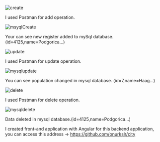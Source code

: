 ![create](https://user-images.githubusercontent.com/44475035/82952713-28756a00-9fb2-11ea-93b4-063ee1801766.png)

I used Postman for add operation.

![msyqlCreate](https://user-images.githubusercontent.com/44475035/82952736-34f9c280-9fb2-11ea-819e-ef88a571aa07.png)

Your can see new register added to mySql database.(id=4125,name=Podgorica…)

![update](https://user-images.githubusercontent.com/44475035/82952761-3e832a80-9fb2-11ea-8ea0-f2ca12b12b91.png)

I used Postman for update operation.

![mysqlupdate](https://user-images.githubusercontent.com/44475035/82952773-4347de80-9fb2-11ea-872d-d098a7a8c0be.png)

You can see population changed in mysql database. (id=7,name=Haag...)

![delete](https://user-images.githubusercontent.com/44475035/82952784-49d65600-9fb2-11ea-84bc-6a6fbb794f77.png)

I used Postman for delete operation.

![mysqldelete](https://user-images.githubusercontent.com/44475035/82952820-59ee3580-9fb2-11ea-8d65-1fc10ad51f8b.png)

Data deleted in mysql database.(id=4125,name=Podgorica…)

I created front-and application with Angular for this backend application, you can access this address -> https://github.com/onurkslr/city
